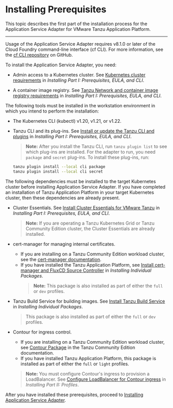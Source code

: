 # Installing Prerequisites

This topic describes the first part of the installation process for the Application Service Adapter for VMware Tanzu Application Platform.

----

Usage of the Application Service Adapter requires v8.1.0 or later of the Cloud Foundry command-line interface (cf CLI).
For more information, see the [cf CLI repository](https://github.com/cloudfoundry/cli) on GitHub.

To install the Application Service Adapter, you need:

* Admin access to a Kubernetes cluster. See [Kubernetes cluster requirements](https://docs.vmware.com/en/Tanzu-Application-Platform/1.0/tap/GUID-install-general.html#kubernetes-cluster-requirements-2) in _Installing Part I: Prerequisites, EULA, and CLI_.

* A container image registry. See [Tanzu Network and container image registry requirements](https://docs.vmware.com/en/Tanzu-Application-Platform/1.0/tap/GUID-install-general.html#tanzu-network-and-container-image-registry-requirements-1) in _Installing Part I: Prerequisites, EULA, and CLI_.

The following tools must be installed in the workstation environment in which you intend to perform the installation:

* The Kubernetes CLI (kubectl) v1.20, v1.21, or v1.22.

* Tanzu CLI and its plug-ins. See [Install or update the Tanzu CLI and plugins](https://docs.vmware.com/en/Tanzu-Application-Platform/1.0/tap/GUID-install-general.html#cli-and-plugin) in _Installing Part I: Prerequisites, EULA, and CLI_.
   > **Note:** After you install the Tanzu CLI, run `tanzu plugin list` to see which plug-ins are installed. For the adapter to run, you need `package` and `secret` plug-ins. To install these plug-ins, run:
    ```bash
    tanzu plugin install --local cli package
    tanzu plugin install --local cli secret
    ```

The following dependencies must be installed to the target Kubernetes cluster before installing Application Service Adapter. If you have completed an installation of Tanzu Application Platform in your target Kubernetes cluster, then these dependencies are already present.

* Cluster Essentials. See [Install Cluster Essentials for VMware Tanzu](https://docs.vmware.com/en/Tanzu-Application-Platform/1.0/tap/GUID-install-general.html#tanzu-cluster-essentials) in _Installing Part I: Prerequisites, EULA, and CLI_.
   > **Note:** If you are operating a Tanzu Kubernetes Grid or Tanzu Community Edition cluster, the Cluster Essentials are already installed.

* cert-manager for managing internal certificates.
   * If you are installing on a Tanzu Community Edition workload cluster, see the [cert-manager documentation](https://tanzucommunityedition.io/docs/latest/package-readme-cert-manager-1.6.1/).
   * If you have installed the Tanzu Application Platform, see [Install cert-manager and FluxCD Source Controller](https://docs.vmware.com/en/Tanzu-Application-Platform/1.0/tap/GUID-install-components.html#install-prereqs) in _Installing Individual Packages_.
      > **Note:** This package is also installed as part of either the `full` or `dev` profiles.

* Tanzu Build Service for building images. See [Install Tanzu Build Service](https://docs.vmware.com/en/Tanzu-Application-Platform/1.0/tap/GUID-install-components.html#install-tbs) in _Installing Individual Packages_.
   > This package is also installed as part of either the `full` or `dev` profiles.

* Contour for ingress control.
   * If you are installing on a Tanzu Community Edition workload cluster, see [Contour Package](https://tanzucommunityedition.io/docs/latest/package-readme-contour-1.19.1/) in the Tanzu Community Edition documentation.
   * If you have installed Tanzu Application Platform, this package is installed as part of either the `full` or `light` profiles.
   > **Note:** You must configure Contour's ingress to provision a LoadBalancer. See [Configure LoadBalancer for Contour ingress](https://docs.vmware.com/en/Tanzu-Application-Platform/1.0/tap/GUID-install.html#configure-loadbalancer-for-contour-ingress-5) in _Installing Part II: Profiles_.

After you have installed these prerequisites, proceed to [Installing Application Service Adapter](install.md).
